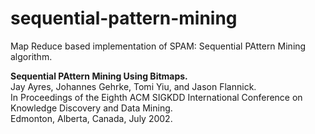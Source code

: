 # sequential-pattern-mining
Map Reduce based implementation of SPAM: Sequential PAttern Mining algorithm. 


<b>Sequential PAttern Mining Using Bitmaps.</b>  
Jay Ayres, Johannes Gehrke, Tomi Yiu, and Jason Flannick.  
In Proceedings of the Eighth ACM SIGKDD International Conference on Knowledge Discovery and Data Mining.  
Edmonton, Alberta, Canada, July 2002. 
